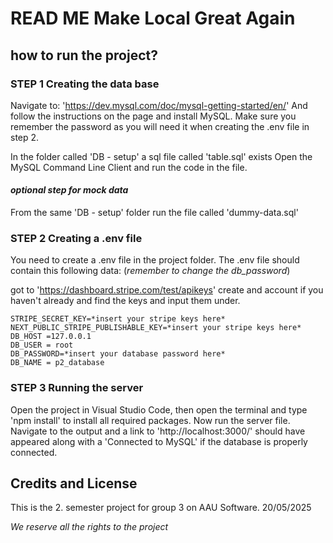 # READ ME Make Local Great Again #

## how to run the project? ###

### **STEP 1** Creating the data base ###

Navigate to: 'https://dev.mysql.com/doc/mysql-getting-started/en/'
And follow the instructions on the page and install MySQL.
Make sure you remember the password as you will need it when creating the .env file in step 2.

In the folder called 'DB - setup' a sql file called 'table.sql' exists
Open the MySQL Command Line Client and run the code in the file.

#### *optional step for mock data* ####
From the same 'DB - setup' folder run the file called 'dummy-data.sql'


### **STEP 2** Creating a .env file ###

You need to create a .env file in the project folder. The .env file should contain this following data: (*remember to change the db_password*)

got to 'https://dashboard.stripe.com/test/apikeys' create and account if you haven't already and find the keys and input them under.

```
STRIPE_SECRET_KEY=*insert your stripe keys here*
NEXT_PUBLIC_STRIPE_PUBLISHABLE_KEY=*insert your stripe keys here*
DB_HOST =127.0.0.1
DB_USER = root
DB_PASSWORD=*insert your database password here*
DB_NAME = p2_database
```

### **STEP 3** Running the server ###

Open the project in Visual Studio Code, then open the terminal and type 'npm install' to install all required packages.
Now run the server file. Navigate to the output and a link to 'http://localhost:3000/' should have appeared along with a 'Connected to MySQL' if the database is properly connected.


## Credits and License ##

This is the 2. semester project for group 3 on AAU Software.
20/05/2025

*We reserve all the rights to the project*
